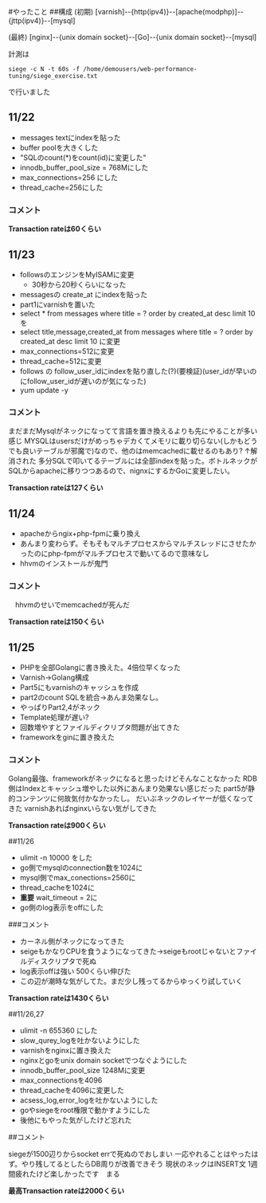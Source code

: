 #やったこと
##構成
(初期)
[varnish]--{http(ipv4)}--[apache(modphp)]--{jttp(ipv4)}--[mysql]

(最終)
[nginx]--{unix domain socket}--[Go]--{unix domain socket}--[mysql]



計測は

`siege -c N -t 60s -f /home/demousers/web-performance-tuning/siege_exercise.txt`

で行いました

## 11/22

 + messages textにindexを貼った
 + buffer poolを大きくした
 + "SQLのcount(*)をcount(id)に変更した"
 + innodb_buffer_pool_size = 768Mにした
 + max_connections=256 にした
 + thread_cache=256にした

### コメント

**Transaction rateは60くらい**

## 11/23

 + followsのエンジンをMyISAMに変更
 	+ 30秒から20秒くらいになった
 + messagesの create_at にindexを貼った
 + part1にvarnishを置いた
 + select * from messages where title = ? order by created_at desc limit 10を
 + select title,message,created_at from messages where title = ? order by created_at desc limit 10 に変更
 + max_connections=512に変更
 + thread_cache=512に変更
 + follows の follow_user_idにindexを貼り直した(?)(要検証)(user_idが早いのにfollow_user_idが遅いのが気になった)
 + yum update -y

### コメント

まだまだMysqlがネックになってて言語を置き換えるよりも先にやることが多い感じ
MYSQLはusersだけがめっちゃデカくてメモリに載り切らない(しかもどうでも良いテーブルが邪魔で)なので、他のはmemcachedに載せるのもあり?
↑解消された
多分SQLで叩いてるテーブルには全部indexを貼った。ボトルネックがSQLからapacheに移りつつあるので、nignxにするかGoに変更したい。

**Transaction rateは127くらい**

## 11/24
 + apacheからngix+php-fpmに乗り換え
  + あんまり変わらず。そもそもマルチプロセスからマルチスレッドにさせたかったのにphp-fpmがマルチプロセスで動いてるので意味なし
 + hhvmのインストールが鬼門

### コメント
　hhvmのせいでmemcachedが死んだ

 **Transaction rateは150くらい**

## 11/25

 + PHPを全部Golangに書き換えた。4倍位早くなった
 + Varnish->Golang構成
 + Part5にもvarnishのキャッシュを作成
 + part2のcount SQLを統合->あんま効果なし。
 + やっぱりPart2,4がネック
  + Template処理が遅い?
 + 回数増やすとファイルディクリプタ問題が出てきた
 + frameworkをginに置き換えた

### コメント

Golang最強、frameworkがネックになると思ったけどそんなことなかった
RDB側はIndexとキャッシュ増やした以外にあんまり効果ない感じだった
part5が静的コンテンツに何故気付かなかったし。
だいぶネックのレイヤーが低くなってきた
varnishあればnginxいらない気がしてきた

**Transaction rateは900くらい**

##11/26
 + ulimit -n 10000 をした
 + go側でmysqlのconnection数を1024に
 + mysql側でmax_conections=2560に
 + thread_cacheを1024に
 +  **重要** wait_timeout = 2に
 + go側のlog表示をoffにした

###コメント

 + カーネル側がネックになってきた
 + seigeもかなりCPUを食うようになってきた->seigeもrootじゃないとファイルディスクリプタで死ぬ
 + log表示offは強い 500くらい伸びた
 + この辺が潮時な気がしてた。まだ少し残ってるからゆっくり試していく

**Transaction rateは1430くらい**

##11/26,27

 + ulimit -n 655360 にした
 + slow_qurey_logを吐かないようにした
 + varnishをnginxに置き換えた
 + nginxとgoをunix domain socketでつなぐようにした
 + innodb_buffer_pool_size 1248Mに変更
 + max_connectionsを4096
 + thread_cacheを4096に変更した
 + acsess_log,error_logを吐かないようにした
 + goやsiegeをroot権限で動かすようにした
 + 後他にもやった気がしたけど忘れた

##コメント

siegeが1500辺りからsocket errで死ぬのでおしまい
一応やれることはやったはず。やり残してるとしたらDB周りが改善できそう
現状のネックはINSERT文
1週間疲れたけど楽しかったです　まる

**最高Transaction rateは2000くらい** 
